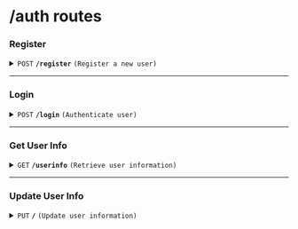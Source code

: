 # /auth routes

### **Register**

<details>
<summary><code>POST</code> <code><b>/register</b></code> <code>(Register a new user)</code></summary>

##### Body (application/json or application/x-www-form-urlencoded)

| key            | required | data type | description         |
| -------------- | -------- | --------- | ------------------- |
| `email`        | true     | string    | User's email        |
| `password`     | true     | string    | User's password     |
| `phone_number` | true     | string    | User's phone number |
| `role`         | true     | string    | "user" or "host"    |
| `username`     | true     | string    | User's name         |

##### Responses

| http code | content-type       | response                                     |
| --------- | ------------------ | -------------------------------------------- |
| `201`     | `application/json` | `{"email": "user's email", "id": "user_id"}` |
| `409`     | `text/plain`       | `User already exists`                        |
| `500`     | `text/plain`       | `Internal server error`                      |

</details>

---

### **Login**

<details>
<summary><code>POST</code> <code><b>/login</b></code> <code>(Authenticate user)</code></summary>

##### Body (application/json or application/x-www-form-urlencoded)

| key        | required | data type | description     |
| ---------- | -------- | --------- | --------------- |
| `email`    | true     | string    | User's email    |
| `password` | true     | string    | User's password |

##### Responses

| http code | content-type       | response                                                                                                   |
| --------- | ------------------ | ---------------------------------------------------------------------------------------------------------- |
| `200`     | `application/json` | `{"email": "user's email", "username": "user's name", "role": "user" \| "host", jwtToken: "Bearer token"}` |
| `401`     | `text/plain`       | `Invalid credentials`                                                                                      |
| `404`     | `text/plain`       | `User not found`                                                                                           |
| `500`     | `text/plain`       | `Internal server error`                                                                                    |

</details>

---

### **Get User Info**

<details>
<summary><code>GET</code> <code><b>/userinfo</b></code> <code>(Retrieve user information)</code></summary>

##### Headers

| key             | required | data type | description             |
| --------------- | -------- | --------- | ----------------------- |
| `Authorization` | true     | string    | Bearer token from login |

##### Responses

| http code | content-type       | response                                                                                                         |
| --------- | ------------------ | ---------------------------------------------------------------------------------------------------------------- |
| `200`     | `application/json` | `{"email": "user's email", "username": "user's name", "role": "user" \| "host", "phone_number": "user's phone"}` |
| `401`     | `text/plain`       | `No token provided`                                                                                              |
| `403`     | `text/plain`       | `Invalid token`                                                                                                  |
| `404`     | `text/plain`       | `User not found`                                                                                                 |

</details>

---

### **Update User Info**

<details>
<summary><code>PUT</code> <code><b>/</b></code> <code>(Update user information)</code></summary>

##### Headers

| key             | required | data type | description             |
| --------------- | -------- | --------- | ----------------------- |
| `Authorization` | true     | string    | Bearer token from login |

##### Body (application/json)

| key            | required | data type | description          |
| -------------- | -------- | --------- | -------------------- |
| `username`     | false    | string    | User's updated name  |
| `phone_number` | false    | string    | User's updated phone |

##### Responses

| http code | content-type       | response                                                                                                                  |
| --------- | ------------------ | ------------------------------------------------------------------------------------------------------------------------- |
| `200`     | `application/json` | `{"email": "user's email", "username": "user's updated name", "role": "user" \| "host", "phone_number": "updated phone"}` |
| `401`     | `text/plain`       | `No token provided`                                                                                                       |
| `403`     | `text/plain`       | `Invalid token`                                                                                                           |
| `500`     | `text/plain`       | `Internal server error`                                                                                                   |

</details>
